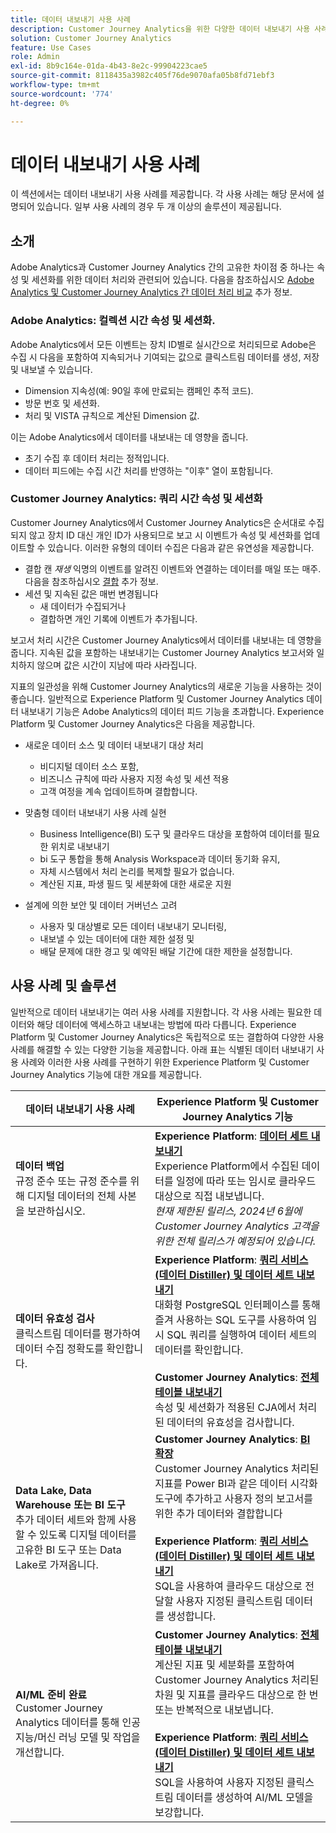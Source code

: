 ```yaml
---
title: 데이터 내보내기 사용 사례
description: Customer Journey Analytics을 위한 다양한 데이터 내보내기 사용 사례 이해
solution: Customer Journey Analytics
feature: Use Cases
role: Admin
exl-id: 8b9c164e-01da-4b43-8e2c-99904223cae5
source-git-commit: 8118435a3982c405f76de9070afa05b8fd71ebf3
workflow-type: tm+mt
source-wordcount: '774'
ht-degree: 0%

---
```


# 데이터 내보내기 사용 사례

이 섹션에서는 데이터 내보내기 사용 사례를 제공합니다. 각 사용 사례는 해당 문서에 설명되어 있습니다. 일부 사용 사례의 경우 두 개 이상의 솔루션이 제공됩니다.

## 소개

Adobe Analytics과 Customer Journey Analytics 간의 고유한 차이점 중 하나는 속성 및 세션화를 위한 데이터 처리와 관련되어 있습니다. 다음을 참조하십시오 [Adobe Analytics 및 Customer Journey Analytics 간 데이터 처리 비교](/help/getting-started/aa-vs-cja/data-processing-comparisons.md) 추가 정보.

### Adobe Analytics: 컬렉션 시간 속성 및 세션화.

Adobe Analytics에서 모든 이벤트는 장치 ID별로 실시간으로 처리되므로 Adobe은 수집 시 다음을 포함하여 지속되거나 기여되는 값으로 클릭스트림 데이터를 생성, 저장 및 내보낼 수 있습니다.

* Dimension 지속성(예: 90일 후에 만료되는 캠페인 추적 코드).
* 방문 번호 및 세션화.
* 처리 및 VISTA 규칙으로 계산된 Dimension 값.

이는 Adobe Analytics에서 데이터를 내보내는 데 영향을 줍니다.

* 초기 수집 후 데이터 처리는 정적입니다.
* 데이터 피드에는 수집 시간 처리를 반영하는 &quot;이후&quot; 열이 포함됩니다.


### Customer Journey Analytics: 쿼리 시간 속성 및 세션화

Customer Journey Analytics에서 Customer Journey Analytics은 순서대로 수집되지 않고 장치 ID 대신 개인 ID가 사용되므로 보고 시 이벤트가 속성 및 세션화를 업데이트할 수 있습니다. 이러한 유형의 데이터 수집은 다음과 같은 유연성을 제공합니다.

* 결합 캔 _재생_ 익명의 이벤트를 알려진 이벤트와 연결하는 데이터를 매일 또는 매주. 다음을 참조하십시오 [결합](../../stitching/overview.md) 추가 정보.
* 세션 및 지속된 값은 매번 변경됩니다
   * 새 데이터가 수집되거나
   * 결합하면 개인 기록에 이벤트가 추가됩니다.

보고서 처리 시간은 Customer Journey Analytics에서 데이터를 내보내는 데 영향을 줍니다. 지속된 값을 포함하는 내보내기는 Customer Journey Analytics 보고서와 일치하지 않으며 값은 시간이 지남에 따라 사라집니다.

지표의 일관성을 위해 Customer Journey Analytics의 새로운 기능을 사용하는 것이 좋습니다. 일반적으로 Experience Platform 및 Customer Journey Analytics 데이터 내보내기 기능은 Adobe Analytics의 데이터 피드 기능을 초과합니다. Experience Platform 및 Customer Journey Analytics은 다음을 제공합니다.

* 새로운 데이터 소스 및 데이터 내보내기 대상 처리

   * 비디지털 데이터 소스 포함,
   * 비즈니스 규칙에 따라 사용자 지정 속성 및 세션 적용
   * 고객 여정을 계속 업데이트하며 결합합니다.

* 맞춤형 데이터 내보내기 사용 사례 실현

   * Business Intelligence(BI) 도구 및 클라우드 대상을 포함하여 데이터를 필요한 위치로 내보내기
   * bi 도구 통합을 통해 Analysis Workspace과 데이터 동기화 유지,
   * 자체 시스템에서 처리 논리를 복제할 필요가 없습니다.
   * 계산된 지표, 파생 필드 및 세분화에 대한 새로운 지원

* 설계에 의한 보안 및 데이터 거버넌스 고려

   * 사용자 및 대상별로 모든 데이터 내보내기 모니터링,
   * 내보낼 수 있는 데이터에 대한 제한 설정 및
   * 배달 문제에 대한 경고 및 예약된 배달 기간에 대한 제한을 설정합니다.


## 사용 사례 및 솔루션

일반적으로 데이터 내보내기는 여러 사용 사례를 지원합니다. 각 사용 사례는 필요한 데이터와 해당 데이터에 액세스하고 내보내는 방법에 따라 다릅니다. Experience Platform 및 Customer Journey Analytics은 독립적으로 또는 결합하여 다양한 사용 사례를 해결할 수 있는 다양한 기능을 제공합니다. 아래 표는 식별된 데이터 내보내기 사용 사례와 이러한 사용 사례를 구현하기 위한 Experience Platform 및 Customer Journey Analytics 기능에 대한 개요를 제공합니다.

| 데이터 내보내기 사용 사례 | Experience Platform 및 Customer Journey Analytics 기능 |
|---|---|
| **데이터 백업**<br/>&#x200B;규정 준수 또는 규정 준수를 위해 디지털 데이터의 전체 사본을 보관하십시오. | **Experience Platform**: [**데이터 세트 내보내기**](export-datasets.md)<br/> Experience Platform에서 수집된 데이터를 일정에 따라 또는 임시로 클라우드 대상으로 직접 내보냅니다.<br/>*현재 제한된 릴리스, 2024년 6월에 Customer Journey Analytics 고객을 위한 전체 릴리스가 예정되어 있습니다.* |
| **데이터 유효성 검사**<br/>&#x200B;클릭스트림 데이터를 평가하여 데이터 수집 정확도를 확인합니다. | **Experience Platform**: [**쿼리 서비스(데이터 Distiller) 및 데이터 세트 내보내기**](queryservice-export-datasets.md)<br/> 대화형 PostgreSQL 인터페이스를 통해 즐겨 사용하는 SQL 도구를 사용하여 임시 SQL 쿼리를 실행하여 데이터 세트의 데이터를 확인합니다.<br/><br/>**Customer Journey Analytics**: [**전체 테이블 내보내기**](export-full-table.md)<br/>&#x200B;속성 및 세션화가 적용된 CJA에서 처리된 데이터의 유효성을 검사합니다. |
| **Data Lake, Data Warehouse 또는 BI 도구**<br/>&#x200B;추가 데이터 세트와 함께 사용할 수 있도록 디지털 데이터를 고유한 BI 도구 또는 Data Lake로 가져옵니다. | **Customer Journey Analytics**: [**BI 확장**](bi-extension.md)<br/> Customer Journey Analytics 처리된 지표를 Power BI과 같은 데이터 시각화 도구에 추가하고 사용자 정의 보고서를 위한 추가 데이터와 결합합니다&#x200B;<br/><br/>**Experience Platform**: [**쿼리 서비스(데이터 Distiller) 및 데이터 세트 내보내기**](queryservice-export-datasets.md)<br> SQL을 사용하여 클라우드 대상으로 전달할 사용자 지정된 클릭스트림 데이터를 생성합니다. |
| **AI/ML 준비 완료**<br/> Customer Journey Analytics 데이터를 통해 인공 지능/머신 러닝 모델 및 작업을 개선합니다. | **Customer Journey Analytics**: [**전체 테이블 내보내기**](export-full-table.md)<br/>&#x200B;계산된 지표 및 세분화를 포함하여 Customer Journey Analytics 처리된 차원 및 지표를 클라우드 대상으로 한 번 또는 반복적으로 내보냅니다.<br/><br/>**Experience Platform**: [**쿼리 서비스(데이터 Distiller) 및 데이터 세트 내보내기**](queryservice-export-datasets.md)<br/> SQL을 사용하여 사용자 지정된 클릭스트림 데이터를 생성하여 AI/ML 모델을 보강합니다. |
